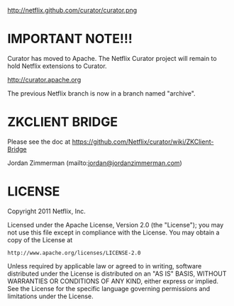 http://netflix.github.com/curator/curator.png

# IMPORTANT NOTE!!!

Curator has moved to Apache. The Netflix Curator project will remain to hold Netflix
extensions to Curator.

http://curator.apache.org

The previous Netflix branch is now in a branch named "archive".

# ZKCLIENT BRIDGE

Please see the doc at https://github.com/Netflix/curator/wiki/ZKClient-Bridge

Jordan Zimmerman (mailto:jordan@jordanzimmerman.com)

# LICENSE

Copyright 2011 Netflix, Inc.

Licensed under the Apache License, Version 2.0 (the "License");
you may not use this file except in compliance with the License.
You may obtain a copy of the License at

    http://www.apache.org/licenses/LICENSE-2.0

Unless required by applicable law or agreed to in writing, software
distributed under the License is distributed on an "AS IS" BASIS,
WITHOUT WARRANTIES OR CONDITIONS OF ANY KIND, either express or implied.
See the License for the specific language governing permissions and
limitations under the License.
